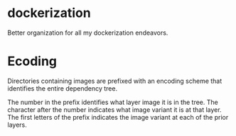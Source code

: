 # dockerization
Better organization for all my dockerization endeavors.

# Ecoding
Directories containing images are prefixed with an encoding scheme that identifies the entire dependency tree.

The number in the prefix identifies what layer image it is in the tree.
The character after the number indicates what image variant it is at that layer.
The first letters of the prefix indicates the image variant at each of the prior layers.
